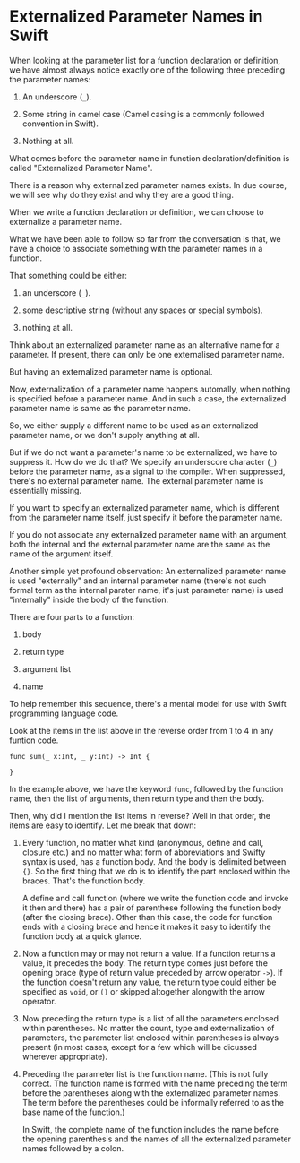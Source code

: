 # Externalized Parameter Names in Swift

When looking at the parameter list for a function declaration or definition, we have almost always notice exactly one of the following three preceding the parameter names:

1.  An underscore (`_`).

2.  Some string in camel case (Camel casing is a commonly followed convention in Swift).

3.  Nothing at all.

What comes before the parameter name in function declaration/definition is called "Externalized Parameter Name".

There is a reason why externalized parameter names exists. In due course, we will see why do they exist and why they are a good thing.

When we write a function declaration or definition, we can choose to externalize a parameter name.

What we have been able to follow so far from the conversation is that, we have a choice to associate something with the parameter names in a function.

That something could be either:

1.  an underscore (`_`).

2.  some descriptive string (without any spaces or special symbols).

3.  nothing at all.

Think about an externalized parameter name as an alternative name for a parameter. If present, there can only be one externalised parameter name.

But having an externalized parameter name is optional.

Now, externalization of a parameter name happens automally, when nothing is specified before a parameter name. And in such a case, the externalized parameter name is same as the parameter name.

So, we either supply a different name to be used as an externalized parameter name, or we don't supply anything at all.

But if we do not want a parameter's name to be externalized, we have to suppress it. How do we do that? We specify an underscore character (`_`) before the parameter name, as a signal to the compiler. When suppressed, there's no external parameter name. The external parameter name is essentially missing.

If you want to specify an externalized parameter name, which is different from the parameter name itself, just specify it before the parameter name.

If you do not associate any externalized parameter name with an argument, both the internal and the external parameter name are the same as the name of the argument itself.

Another simple yet profound observation: An externalized parameter name is used "externally" and an internal parameter name (there's not such formal term as the internal parater name, it's just parameter name) is used "internally" inside the body of the function.

There are four parts to a function:

1.  body

2.  return type

3.  argument list

4.  name

To help remember this sequence, there's a mental model for use with Swift programming language code.

Look at the items in the list above in the reverse order from 1 to 4 in any funtion code.

```
func sum(_ x:Int, _ y:Int) -> Int {

}
```

In the example above, we have the keyword `func`, followed by the function name, then the list of arguments, then return type and then the body.

Then, why did I mention the list items in reverse? Well in that order, the items are easy to identify. Let me break that down:

1.  Every function, no matter what kind (anonymous, define and call, closure etc.) and no matter what form of abbreviations and Swifty syntax is used, has a function body. And the body is delimited between `{}`. So the first thing that we do is to identify the part enclosed within the braces. That's the function body.

    A define and call function (where we write the function code and invoke it then and there) has a pair of parenthese following the function body (after the closing brace). Other than this case, the code for function ends with a closing brace and hence it makes it easy to identify the function body at a quick glance.

2.  Now a function may or may not return a value. If a function returns a value, it precedes the body. The return type comes just before the opening brace (type of return value preceded by arrow operator `->`). If the function doesn't return any value, the return type could either be specified as `void`, or `()` or skipped altogether alongwith the arrow operator.

3.  Now preceding the return type is a list of all the parameters enclosed within parentheses. No matter the count, type and externalization of parameters, the parameter list enclosed within parentheses is always present (in most cases, except for a few which will be dicussed wherever appropriate).

4.  Preceding the parameter list is the function name. (This is not fully correct. The function name is formed with the name preceding the term before the parentheses along with the externalized parameter names. The term before the parentheses could be informally referred to as the base name of the function.)

    In Swift, the complete name of the function includes the name before the opening parenthesis and the names of all the externalized parameter names followed by a colon.
